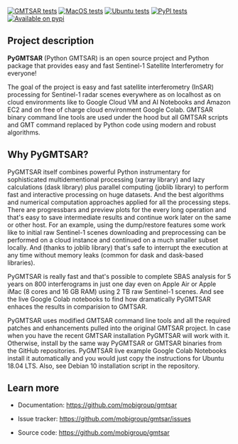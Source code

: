 [![GMTSAR tests](https://github.com/mobigroup/gmtsar/actions/workflows/gmtsar.yml/badge.svg)](https://github.com/mobigroup/gmtsar/actions/workflows/gmtsar.yml)
[![MacOS tests](https://github.com/mobigroup/gmtsar/actions/workflows/macos.yml/badge.svg)](https://github.com/mobigroup/gmtsar/actions/workflows/macos.yml)
[![Ubuntu tests](https://github.com/mobigroup/gmtsar/actions/workflows/ubuntu.yml/badge.svg)](https://github.com/mobigroup/gmtsar/actions/workflows/ubuntu.yml)
[![PyPI tests](https://github.com/mobigroup/gmtsar/actions/workflows/pypi.yml/badge.svg)](https://github.com/mobigroup/gmtsar/actions/workflows/pypi.yml)
[![Available on pypi](https://img.shields.io/pypi/v/pygmtsar.svg)](https://pypi.python.org/pypi/pygmtsar/)

## Project description

**PyGMTSAR** (Python GMTSAR) is an open source project and Python package that provides easy and fast Sentinel-1 Satellite Interferometry for everyone! 

The goal of the project is easy and fast satellite interferometry (InSAR) processing for Sentinel-1 radar scenes everywhere as on localhost as on cloud environments like to Google Cloud VM and AI Notebooks and Amazon EC2 and on free of charge cloud environment Google Colab. GMTSAR binary command line tools are used under the hood but all GMTSAR scripts and GMT command replaced by Python code using modern and robust algorithms.

## Why PyGMTSAR?

PyGMTSAR itself combines powerful Python instrumentary for sophisticated multidementional processing (xarray library) and lazy calculations (dask library) plus parallel computing (joblib library) to perform fast and interactive processing on huge datasets. And the best algorithms and numerical computation approaches applied for all the processing steps. There are progressbars and preview plots for the every long operation and that's easy to save intermediate results and continue work later on the same or other host. For an example, using the dump/restore features some work like to initial raw Sentinel-1 scenes downloading and preprocessing can be performed on a cloud instance and continued on a much smaller subset locally. And (thanks to joblib library) that's safe to interrupt the execution at any time without memory leaks (common for dask and dask-based libraries).

PyGMTSAR is really fast and that's possible to complete SBAS analysis for 5 years on 800 interferograms in just one day even on Apple Air or Apple iMac (8 cores and 16 GB RAM) using 2 TB raw Sentinel-1 scenes. And see the live Google Colab notebooks to find how dramatically PyGMTSAR enhaces the results in comparision to GMTSAR.

PyGMTSAR uses modified GMTSAR command line tools and all the required patches and enhancements pulled into the original GMTSAR project. In case when you have the recent GMTSAR installation PyGMTSAR will work with it. Otherwise, install by the same way PyGMTSAR or GMTSAR  binaries from the GitHub repositories. PyGMTSAR live example Google Colab Notebooks install it automatically and you would just copy the instructions for Ubuntu 18.04 LTS. Also, see Debian 10 installation script in the repository. 

## Learn more

- Documentation: https://github.com/mobigroup/gmtsar

- Issue tracker: https://github.com/mobigroup/gmtsar/issues

- Source code: https://github.com/mobigroup/gmtsar


